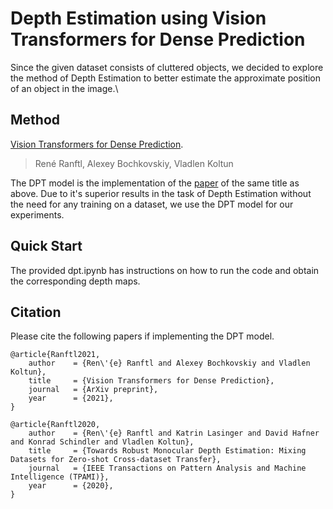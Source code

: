 # Depth Estimation using Vision Transformers for Dense Prediction

Since the given dataset consists of cluttered objects, we decided to explore the method of Depth Estimation to better estimate the approximate position of an object in the image.\

## Method
[Vision Transformers for Dense Prediction](https://github.com/isl-org/DPT).
> René Ranftl, Alexey Bochkovskiy, Vladlen Koltun

The DPT model is the implementation of the [paper](https://arxiv.org/abs/2103.13413) of the same title as above. 
Due to it's superior results in the task of Depth Estimation without the need for any training on a dataset, we use the DPT model for our experiments.

## Quick Start

The provided dpt.ipynb has instructions on how to run the code and obtain the corresponding depth maps.


## Citation

Please cite the following papers if implementing the DPT model.
```
@article{Ranftl2021,
	author    = {Ren\'{e} Ranftl and Alexey Bochkovskiy and Vladlen Koltun},
	title     = {Vision Transformers for Dense Prediction},
	journal   = {ArXiv preprint},
	year      = {2021},
}
```

```
@article{Ranftl2020,
	author    = {Ren\'{e} Ranftl and Katrin Lasinger and David Hafner and Konrad Schindler and Vladlen Koltun},
	title     = {Towards Robust Monocular Depth Estimation: Mixing Datasets for Zero-shot Cross-dataset Transfer},
	journal   = {IEEE Transactions on Pattern Analysis and Machine Intelligence (TPAMI)},
	year      = {2020},
}
```
